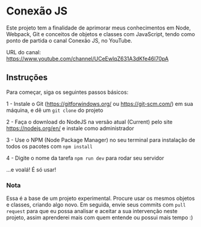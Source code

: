 # Conexão JS

Este projeto tem a finalidade de aprimorar meus conhecimentos em Node, Webpack,
Git e conceitos de objetos e classes com JavaScript, tendo como ponto de partida
o canal Conexão JS, no YouTube.

URL do canal: https://www.youtube.com/channel/UCeEwlqZ631A3dKfe46I70pA

## Instruções

Para começar, siga os seguintes passos básicos:

1 - Instale o Git (https://gitforwindows.org/ ou https://git-scm.com/) em sua máquina,
    e dê um `git clone` do projeto

2 - Faça o download do NodeJS na versão atual (Current) pelo site https://nodejs.org/en/
    e instale como administrador

3 - Use o NPM (Node Package Manager) no seu terminal para instalação de todos os
    pacotes com `npm install`

4 - Digite o nome da tarefa `npm run dev` para rodar seu servidor

...e voalá! É só usar!

### Nota

Essa é a base de um projeto experimental. Procure usar os mesmos objetos e classes,
criando algo novo. Em seguida, envie seus commits com `pull request` para que eu
possa analisar e aceitar a sua intervenção neste projeto, assim aprenderei mais
com quem entende ou possui mais tempo :)
